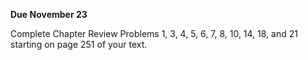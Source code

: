 **Due November 23**

Complete Chapter Review Problems 1, 3, 4, 5, 6, 7, 8, 10, 14, 18, and 21 starting on page 251 of your text.
